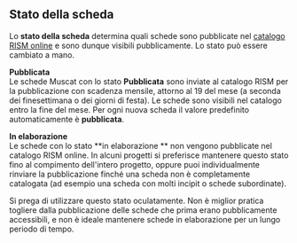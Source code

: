 ## **Stato della scheda**

Lo **stato della scheda** determina quali schede sono pubblicate nel [catalogo RISM online](https://opac.rism.info/index.php?id=4) e sono dunque visibili pubblicamente. Lo stato può essere cambiato a mano.

**Pubblicata**  
Le schede Muscat con lo stato **Pubblicata** sono inviate al catalogo RISM per la pubblicazione con scadenza mensile, attorno al 19 del mese (a seconda dei finesettimana o dei giorni di festa). Le schede sono visibili nel catalogo entro la fine del mese. Per ogni nuova scheda il valore predefinito automaticamente è  **pubblicata**.

**In elaborazione**  
Le schede con lo stato **in elaborazione ** non vengono pubblicate nel catalogo RISM online. In alcuni progetti si preferisce mantenere questo stato fino al compimento dell'intero progetto, oppure puoi individualmente rinviare la pubblicazione finché una scheda non è completamente catalogata (ad esempio una scheda con molti incipit o schede subordinate).

Si prega di utilizzare questo stato oculatamente. Non è miglior pratica togliere dalla pubblicazione delle schede che prima erano pubblicamente accessibili, e non è ideale mantenere schede in elaborazione per un lungo periodo di tempo.
